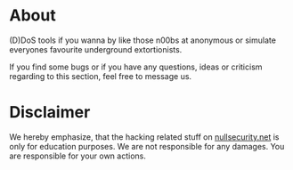 About
=====
(D)DoS tools if you wanna by like those n00bs at anonymous or simulate everyones
favourite underground extortionists.

If you find some bugs or if you have any questions, ideas or criticism regarding
to this section, feel free to message us.

Disclaimer
==========
We hereby emphasize, that the hacking related stuff on
[nullsecurity.net](http://nullsecurity.net) is only for education purposes.
We are not responsible for any damages. You are responsible for your own
actions.
